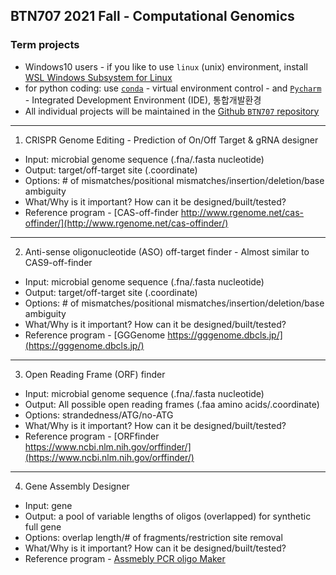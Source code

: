 ## BTN707 2021 Fall - Computational Genomics

### Term projects

* Windows10 users - if you like to use `linux` (unix) environment, install [WSL Windows Subsystem for Linux](https://docs.microsoft.com/ko-kr/windows/wsl/install)
* for python coding: use [`conda`](https://www.anaconda.com/products/individual) - virtual environment control - and [`Pycharm`](https://www.jetbrains.com/ko-kr/pycharm/download/) - Integrated Development Environment (IDE), 통합개발환경
* All individual projects will be maintained in the [Github `BTN707` repository](https://github.com/choilab/2021-compgen-class/)
---
1. CRISPR Genome Editing - Prediction of On/Off Target & gRNA designer
- Input: microbial genome sequence (.fna/.fasta nucleotide)
- Output: target/off-target site (.coordinate)
- Options: # of mismatches/positional mismatches/insertion/deletion/base ambiguity
- What/Why is it important? How can it be designed/built/tested? 
- Reference program - [CAS-off-finder http://www.rgenome.net/cas-offinder/](http://www.rgenome.net/cas-offinder/)

---
2. Anti-sense oligonucleotide (ASO) off-target finder - Almost similar to CAS9-off-finder
- Input: microbial genome sequence (.fna/.fasta nucleotide)
- Output: target/off-target site (.coordinate)
- Options: # of mismatches/positional mismatches/insertion/deletion/base ambiguity
- What/Why is it important? How can it be designed/built/tested? 
- Reference program - [GGGenome https://gggenome.dbcls.jp/](https://gggenome.dbcls.jp/)

---
3. Open Reading Frame (ORF) finder
- Input: microbial genome sequence (.fna/.fasta nucleotide)
- Output: All possible open reading frames (.faa amino acids/.coordinate)
- Options: strandedness/ATG/no-ATG
- What/Why is it important? How can it be designed/built/tested?
- Reference program - [ORFfinder https://www.ncbi.nlm.nih.gov/orffinder/](https://www.ncbi.nlm.nih.gov/orffinder/)

---
4. Gene Assembly Designer
- Input: gene
- Output: a pool of variable lengths of oligos (overlapped) for synthetic full gene
- Options: overlap length/# of fragments/restriction site removal
- What/Why is it important? How can it be designed/built/tested?
- Reference program - [Assmebly PCR oligo Maker](https://academic.oup.com/nar/article/33/suppl_2/W521/2505480)

